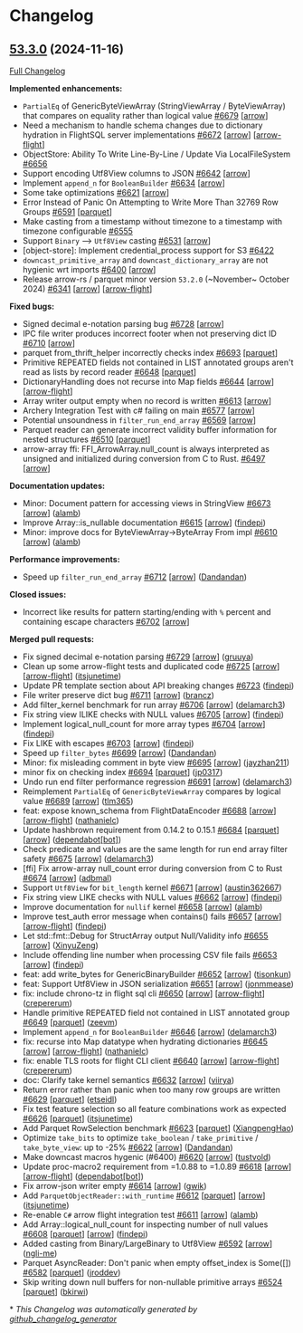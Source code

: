 <!---
  Licensed to the Apache Software Foundation (ASF) under one
  or more contributor license agreements.  See the NOTICE file
  distributed with this work for additional information
  regarding copyright ownership.  The ASF licenses this file
  to you under the Apache License, Version 2.0 (the
  "License"); you may not use this file except in compliance
  with the License.  You may obtain a copy of the License at

    http://www.apache.org/licenses/LICENSE-2.0

  Unless required by applicable law or agreed to in writing,
  software distributed under the License is distributed on an
  "AS IS" BASIS, WITHOUT WARRANTIES OR CONDITIONS OF ANY
  KIND, either express or implied.  See the License for the
  specific language governing permissions and limitations
  under the License.
-->

# Changelog

## [53.3.0](https://github.com/apache/arrow-rs/tree/53.3.0) (2024-11-16)

[Full Changelog](https://github.com/apache/arrow-rs/compare/53.2.0...53.3.0)

**Implemented enhancements:**

- `PartialEq` of GenericByteViewArray \(StringViewArray / ByteViewArray\) that compares on equality rather than logical value [\#6679](https://github.com/apache/arrow-rs/issues/6679) [[arrow](https://github.com/apache/arrow-rs/labels/arrow)]
- Need a mechanism to handle schema changes due to dictionary hydration in FlightSQL server implementations [\#6672](https://github.com/apache/arrow-rs/issues/6672) [[arrow](https://github.com/apache/arrow-rs/labels/arrow)] [[arrow-flight](https://github.com/apache/arrow-rs/labels/arrow-flight)]
- ObjectStore: Ability To Write Line-By-Line / Update Via LocalFileSystem [\#6656](https://github.com/apache/arrow-rs/issues/6656)
- Support encoding Utf8View columns to JSON [\#6642](https://github.com/apache/arrow-rs/issues/6642) [[arrow](https://github.com/apache/arrow-rs/labels/arrow)]
- Implement `append_n` for `BooleanBuilder` [\#6634](https://github.com/apache/arrow-rs/issues/6634) [[arrow](https://github.com/apache/arrow-rs/labels/arrow)]
- Some take optimizations [\#6621](https://github.com/apache/arrow-rs/issues/6621) [[arrow](https://github.com/apache/arrow-rs/labels/arrow)]
- Error Instead of Panic On Attempting to Write More Than 32769 Row Groups [\#6591](https://github.com/apache/arrow-rs/issues/6591) [[parquet](https://github.com/apache/arrow-rs/labels/parquet)]
- Make casting from a timestamp without timezone to a timestamp with timezone configurable [\#6555](https://github.com/apache/arrow-rs/issues/6555)
- Support `Binary` --\> `Utf8View` casting [\#6531](https://github.com/apache/arrow-rs/issues/6531) [[arrow](https://github.com/apache/arrow-rs/labels/arrow)]
- \[object-store\]: Implement credential\_process support for S3 [\#6422](https://github.com/apache/arrow-rs/issues/6422)
- `downcast_primitive_array` and `downcast_dictionary_array` are not hygienic wrt imports [\#6400](https://github.com/apache/arrow-rs/issues/6400) [[arrow](https://github.com/apache/arrow-rs/labels/arrow)]
- Release arrow-rs / parquet minor version `53.2.0` \(~November~ October 2024\) [\#6341](https://github.com/apache/arrow-rs/issues/6341) [[arrow](https://github.com/apache/arrow-rs/labels/arrow)] [[arrow-flight](https://github.com/apache/arrow-rs/labels/arrow-flight)]

**Fixed bugs:**

- Signed decimal e-notation parsing bug [\#6728](https://github.com/apache/arrow-rs/issues/6728) [[arrow](https://github.com/apache/arrow-rs/labels/arrow)]
- IPC file writer produces incorrect footer when not preserving dict ID [\#6710](https://github.com/apache/arrow-rs/issues/6710) [[arrow](https://github.com/apache/arrow-rs/labels/arrow)]
- parquet from\_thrift\_helper incorrectly checks index [\#6693](https://github.com/apache/arrow-rs/issues/6693) [[parquet](https://github.com/apache/arrow-rs/labels/parquet)]
- Primitive REPEATED fields not contained in LIST annotated groups aren't read as lists by record reader [\#6648](https://github.com/apache/arrow-rs/issues/6648) [[parquet](https://github.com/apache/arrow-rs/labels/parquet)]
- DictionaryHandling does not recurse into Map fields [\#6644](https://github.com/apache/arrow-rs/issues/6644) [[arrow](https://github.com/apache/arrow-rs/labels/arrow)] [[arrow-flight](https://github.com/apache/arrow-rs/labels/arrow-flight)]
- Array writer output empty when no record is written [\#6613](https://github.com/apache/arrow-rs/issues/6613) [[arrow](https://github.com/apache/arrow-rs/labels/arrow)]
- Archery Integration Test with c\# failing on main [\#6577](https://github.com/apache/arrow-rs/issues/6577) [[arrow](https://github.com/apache/arrow-rs/labels/arrow)]
- Potential unsoundness in `filter_run_end_array` [\#6569](https://github.com/apache/arrow-rs/issues/6569) [[arrow](https://github.com/apache/arrow-rs/labels/arrow)]
- Parquet reader can generate incorrect validity buffer information for nested structures [\#6510](https://github.com/apache/arrow-rs/issues/6510) [[parquet](https://github.com/apache/arrow-rs/labels/parquet)]
- arrow-array ffi: FFI\_ArrowArray.null\_count is always interpreted as unsigned and initialized during conversion from C to Rust. [\#6497](https://github.com/apache/arrow-rs/issues/6497) [[arrow](https://github.com/apache/arrow-rs/labels/arrow)]

**Documentation updates:**

- Minor: Document pattern for accessing views in StringView [\#6673](https://github.com/apache/arrow-rs/pull/6673) [[arrow](https://github.com/apache/arrow-rs/labels/arrow)] ([alamb](https://github.com/alamb))
- Improve Array::is\_nullable documentation [\#6615](https://github.com/apache/arrow-rs/pull/6615) [[arrow](https://github.com/apache/arrow-rs/labels/arrow)] ([findepi](https://github.com/findepi))
- Minor: improve docs for ByteViewArray-\>ByteArray From impl [\#6610](https://github.com/apache/arrow-rs/pull/6610) [[arrow](https://github.com/apache/arrow-rs/labels/arrow)] ([alamb](https://github.com/alamb))

**Performance improvements:**

- Speed up `filter_run_end_array` [\#6712](https://github.com/apache/arrow-rs/pull/6712) [[arrow](https://github.com/apache/arrow-rs/labels/arrow)] ([Dandandan](https://github.com/Dandandan))

**Closed issues:**

- Incorrect like results for pattern starting/ending with `%` percent and containing escape characters [\#6702](https://github.com/apache/arrow-rs/issues/6702) [[arrow](https://github.com/apache/arrow-rs/labels/arrow)]

**Merged pull requests:**

- Fix signed decimal e-notation parsing [\#6729](https://github.com/apache/arrow-rs/pull/6729) [[arrow](https://github.com/apache/arrow-rs/labels/arrow)] ([gruuya](https://github.com/gruuya))
- Clean up some arrow-flight tests and duplicated code [\#6725](https://github.com/apache/arrow-rs/pull/6725) [[arrow](https://github.com/apache/arrow-rs/labels/arrow)] [[arrow-flight](https://github.com/apache/arrow-rs/labels/arrow-flight)] ([itsjunetime](https://github.com/itsjunetime))
- Update PR template section about API breaking changes [\#6723](https://github.com/apache/arrow-rs/pull/6723) ([findepi](https://github.com/findepi))
- File writer preserve dict bug [\#6711](https://github.com/apache/arrow-rs/pull/6711) [[arrow](https://github.com/apache/arrow-rs/labels/arrow)] ([brancz](https://github.com/brancz))
- Add filter\_kernel benchmark for run array [\#6706](https://github.com/apache/arrow-rs/pull/6706) [[arrow](https://github.com/apache/arrow-rs/labels/arrow)] ([delamarch3](https://github.com/delamarch3))
- Fix string view ILIKE checks with NULL values [\#6705](https://github.com/apache/arrow-rs/pull/6705) [[arrow](https://github.com/apache/arrow-rs/labels/arrow)] ([findepi](https://github.com/findepi))
- Implement logical\_null\_count for more array types [\#6704](https://github.com/apache/arrow-rs/pull/6704) [[arrow](https://github.com/apache/arrow-rs/labels/arrow)] ([findepi](https://github.com/findepi))
- Fix LIKE with escapes [\#6703](https://github.com/apache/arrow-rs/pull/6703) [[arrow](https://github.com/apache/arrow-rs/labels/arrow)] ([findepi](https://github.com/findepi))
- Speed up `filter_bytes` [\#6699](https://github.com/apache/arrow-rs/pull/6699) [[arrow](https://github.com/apache/arrow-rs/labels/arrow)] ([Dandandan](https://github.com/Dandandan))
- Minor: fix misleading comment in byte view [\#6695](https://github.com/apache/arrow-rs/pull/6695) [[arrow](https://github.com/apache/arrow-rs/labels/arrow)] ([jayzhan211](https://github.com/jayzhan211))
- minor fix on checking index [\#6694](https://github.com/apache/arrow-rs/pull/6694) [[parquet](https://github.com/apache/arrow-rs/labels/parquet)] ([jp0317](https://github.com/jp0317))
- Undo run end filter performance regression [\#6691](https://github.com/apache/arrow-rs/pull/6691) [[arrow](https://github.com/apache/arrow-rs/labels/arrow)] ([delamarch3](https://github.com/delamarch3))
- Reimplement `PartialEq` of `GenericByteViewArray` compares by logical value [\#6689](https://github.com/apache/arrow-rs/pull/6689) [[arrow](https://github.com/apache/arrow-rs/labels/arrow)] ([tlm365](https://github.com/tlm365))
- feat: expose known\_schema from FlightDataEncoder [\#6688](https://github.com/apache/arrow-rs/pull/6688) [[arrow](https://github.com/apache/arrow-rs/labels/arrow)] [[arrow-flight](https://github.com/apache/arrow-rs/labels/arrow-flight)] ([nathanielc](https://github.com/nathanielc))
- Update hashbrown requirement from 0.14.2 to 0.15.1 [\#6684](https://github.com/apache/arrow-rs/pull/6684) [[parquet](https://github.com/apache/arrow-rs/labels/parquet)] [[arrow](https://github.com/apache/arrow-rs/labels/arrow)] ([dependabot[bot]](https://github.com/apps/dependabot))
- Check predicate and values are the same length for run end array filter safety [\#6675](https://github.com/apache/arrow-rs/pull/6675) [[arrow](https://github.com/apache/arrow-rs/labels/arrow)] ([delamarch3](https://github.com/delamarch3))
- \[ffi\] Fix arrow-array null\_count error during conversion from C to Rust [\#6674](https://github.com/apache/arrow-rs/pull/6674) [[arrow](https://github.com/apache/arrow-rs/labels/arrow)] ([adbmal](https://github.com/adbmal))
- Support `Utf8View` for `bit_length` kernel [\#6671](https://github.com/apache/arrow-rs/pull/6671) [[arrow](https://github.com/apache/arrow-rs/labels/arrow)] ([austin362667](https://github.com/austin362667))
- Fix string view LIKE checks with NULL values [\#6662](https://github.com/apache/arrow-rs/pull/6662) [[arrow](https://github.com/apache/arrow-rs/labels/arrow)] ([findepi](https://github.com/findepi))
- Improve documentation for `nullif` kernel [\#6658](https://github.com/apache/arrow-rs/pull/6658) [[arrow](https://github.com/apache/arrow-rs/labels/arrow)] ([alamb](https://github.com/alamb))
- Improve test\_auth error message when contains\(\) fails [\#6657](https://github.com/apache/arrow-rs/pull/6657) [[arrow](https://github.com/apache/arrow-rs/labels/arrow)] [[arrow-flight](https://github.com/apache/arrow-rs/labels/arrow-flight)] ([findepi](https://github.com/findepi))
- Let std::fmt::Debug for StructArray output Null/Validity info [\#6655](https://github.com/apache/arrow-rs/pull/6655) [[arrow](https://github.com/apache/arrow-rs/labels/arrow)] ([XinyuZeng](https://github.com/XinyuZeng))
- Include offending line number when processing CSV file fails [\#6653](https://github.com/apache/arrow-rs/pull/6653) [[arrow](https://github.com/apache/arrow-rs/labels/arrow)] ([findepi](https://github.com/findepi))
- feat: add write\_bytes for GenericBinaryBuilder [\#6652](https://github.com/apache/arrow-rs/pull/6652) [[arrow](https://github.com/apache/arrow-rs/labels/arrow)] ([tisonkun](https://github.com/tisonkun))
- feat: Support Utf8View in JSON serialization [\#6651](https://github.com/apache/arrow-rs/pull/6651) [[arrow](https://github.com/apache/arrow-rs/labels/arrow)] ([jonmmease](https://github.com/jonmmease))
- fix: include chrono-tz in flight sql cli [\#6650](https://github.com/apache/arrow-rs/pull/6650) [[arrow](https://github.com/apache/arrow-rs/labels/arrow)] [[arrow-flight](https://github.com/apache/arrow-rs/labels/arrow-flight)] ([crepererum](https://github.com/crepererum))
- Handle primitive REPEATED field not contained in LIST annotated group [\#6649](https://github.com/apache/arrow-rs/pull/6649) [[parquet](https://github.com/apache/arrow-rs/labels/parquet)] ([zeevm](https://github.com/zeevm))
- Implement `append_n` for `BooleanBuilder` [\#6646](https://github.com/apache/arrow-rs/pull/6646) [[arrow](https://github.com/apache/arrow-rs/labels/arrow)] ([delamarch3](https://github.com/delamarch3))
- fix: recurse into Map datatype when hydrating dictionaries [\#6645](https://github.com/apache/arrow-rs/pull/6645) [[arrow](https://github.com/apache/arrow-rs/labels/arrow)] [[arrow-flight](https://github.com/apache/arrow-rs/labels/arrow-flight)] ([nathanielc](https://github.com/nathanielc))
- fix: enable TLS roots for flight CLI client [\#6640](https://github.com/apache/arrow-rs/pull/6640) [[arrow](https://github.com/apache/arrow-rs/labels/arrow)] [[arrow-flight](https://github.com/apache/arrow-rs/labels/arrow-flight)] ([crepererum](https://github.com/crepererum))
- doc: Clarify take kernel semantics [\#6632](https://github.com/apache/arrow-rs/pull/6632) [[arrow](https://github.com/apache/arrow-rs/labels/arrow)] ([viirya](https://github.com/viirya))
- Return error rather than panic when too many row groups are written [\#6629](https://github.com/apache/arrow-rs/pull/6629) [[parquet](https://github.com/apache/arrow-rs/labels/parquet)] ([etseidl](https://github.com/etseidl))
- Fix test feature selection so all feature combinations work as expected [\#6626](https://github.com/apache/arrow-rs/pull/6626) [[parquet](https://github.com/apache/arrow-rs/labels/parquet)] ([itsjunetime](https://github.com/itsjunetime))
- Add Parquet RowSelection benchmark [\#6623](https://github.com/apache/arrow-rs/pull/6623) [[parquet](https://github.com/apache/arrow-rs/labels/parquet)] ([XiangpengHao](https://github.com/XiangpengHao))
- Optimize `take_bits` to optimize `take_boolean` / `take_primitive` / `take_byte_view`: up to -25% [\#6622](https://github.com/apache/arrow-rs/pull/6622) [[arrow](https://github.com/apache/arrow-rs/labels/arrow)] ([Dandandan](https://github.com/Dandandan))
- Make downcast macros hygenic \(\#6400\) [\#6620](https://github.com/apache/arrow-rs/pull/6620) [[arrow](https://github.com/apache/arrow-rs/labels/arrow)] ([tustvold](https://github.com/tustvold))
- Update proc-macro2 requirement from =1.0.88 to =1.0.89 [\#6618](https://github.com/apache/arrow-rs/pull/6618) [[arrow](https://github.com/apache/arrow-rs/labels/arrow)] [[arrow-flight](https://github.com/apache/arrow-rs/labels/arrow-flight)] ([dependabot[bot]](https://github.com/apps/dependabot))
- Fix arrow-json writer empty [\#6614](https://github.com/apache/arrow-rs/pull/6614) [[arrow](https://github.com/apache/arrow-rs/labels/arrow)] ([gwik](https://github.com/gwik))
- Add `ParquetObjectReader::with_runtime` [\#6612](https://github.com/apache/arrow-rs/pull/6612) [[parquet](https://github.com/apache/arrow-rs/labels/parquet)] [[arrow](https://github.com/apache/arrow-rs/labels/arrow)] ([itsjunetime](https://github.com/itsjunetime))
- Re-enable `C#` arrow flight integration test [\#6611](https://github.com/apache/arrow-rs/pull/6611) [[arrow](https://github.com/apache/arrow-rs/labels/arrow)] ([alamb](https://github.com/alamb))
- Add Array::logical\_null\_count for inspecting number of null values [\#6608](https://github.com/apache/arrow-rs/pull/6608) [[parquet](https://github.com/apache/arrow-rs/labels/parquet)] [[arrow](https://github.com/apache/arrow-rs/labels/arrow)] ([findepi](https://github.com/findepi))
- Added casting from Binary/LargeBinary to Utf8View [\#6592](https://github.com/apache/arrow-rs/pull/6592) [[arrow](https://github.com/apache/arrow-rs/labels/arrow)] ([ngli-me](https://github.com/ngli-me))
- Parquet AsyncReader: Don't panic when empty offset\_index is Some\(\[\]\) [\#6582](https://github.com/apache/arrow-rs/pull/6582) [[parquet](https://github.com/apache/arrow-rs/labels/parquet)] ([jroddev](https://github.com/jroddev))
- Skip writing down null buffers for non-nullable primitive arrays [\#6524](https://github.com/apache/arrow-rs/pull/6524) [[parquet](https://github.com/apache/arrow-rs/labels/parquet)] ([bkirwi](https://github.com/bkirwi))



\* *This Changelog was automatically generated by [github_changelog_generator](https://github.com/github-changelog-generator/github-changelog-generator)*
